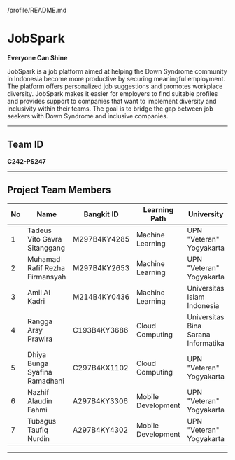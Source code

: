 /profile/README.md

# JobSpark
**Everyone Can Shine**

JobSpark is a job platform aimed at helping the Down Syndrome community in Indonesia become more productive by securing meaningful employment. The platform offers personalized job suggestions and promotes workplace diversity. JobSpark makes it easier for employers to find suitable profiles and provides support to companies that want to implement diversity and inclusivity within their teams. The goal is to bridge the gap between job seekers with Down Syndrome and inclusive companies.

---

## Team ID
**C242-PS247**

---

## Project Team Members

| No | Name                                   | Bangkit ID          | Learning Path       | University                              |
|----|----------------------------------------|---------------------|---------------------|------------------------------------------|
| 1  | Tadeus Vito Gavra Sitanggang           | M297B4KY4285       | Machine Learning    | UPN "Veteran" Yogyakarta                |
| 2  | Muhamad Rafif Rezha Firmansyah         | M297B4KY2653       | Machine Learning    | UPN "Veteran" Yogyakarta                |
| 3  | Amil Al Kadri                          | M214B4KY0436       | Machine Learning    | Universitas Islam Indonesia             |
| 4  | Rangga Arsy Prawira                    | C193B4KY3686       | Cloud Computing     | Universitas Bina Sarana Informatika     |
| 5  | Dhiya Bunga Syafina Ramadhani          | C297B4KX1102       | Cloud Computing     | UPN "Veteran" Yogyakarta                |
| 6  | Nazhif Alaudin Fahmi                   | A297B4KY3306       | Mobile Development  | UPN "Veteran" Yogyakarta                |
| 7  | Tubagus Taufiq Nurdin                  | A297B4KY4302       | Mobile Development  | UPN "Veteran" Yogyakarta                |

---
